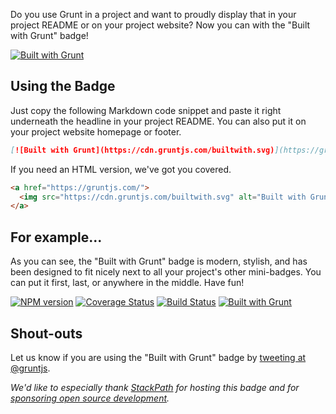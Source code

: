 Do you use Grunt in a project and want to proudly display that in your project README or on your project website? Now you can with the "Built with Grunt" badge!

[![Built with Grunt](https://cdn.gruntjs.com/builtwith.svg)](https://gruntjs.com/)

## Using the Badge

Just copy the following Markdown code snippet and paste it right underneath the headline in your project README. You can also put it on your project website homepage or footer.

```markdown
[![Built with Grunt](https://cdn.gruntjs.com/builtwith.svg)](https://gruntjs.com/)
```

If you need an HTML version, we've got you covered.

```html
<a href="https://gruntjs.com/">
  <img src="https://cdn.gruntjs.com/builtwith.svg" alt="Built with Grunt">
</a>
```

## For example...

As you can see, the "Built with Grunt" badge is modern, stylish, and has been designed to fit nicely next to all your project's other mini-badges. You can put it first, last, or anywhere in the middle. Have fun!

[![NPM version](https://badge.fury.io/js/grunt.svg)](http://badge.fury.io/)
[![Coverage Status](https://s3.amazonaws.com/assets.coveralls.io/badges/coveralls_100.svg)](https://coveralls.io/)
[![Build Status](https://secure.travis-ci.org/gruntjs/grunt.svg?branch=master)](https://travis-ci.org/)
[![Built with Grunt](https://cdn.gruntjs.com/builtwith.svg)](https://gruntjs.com/)

## Shout-outs

Let us know if you are using the "Built with Grunt" badge by [tweeting at @gruntjs](https://twitter.com/gruntjs).

_We'd like to especially thank [StackPath](https://www.stackpath.com/) for hosting this badge and for [sponsoring open source development](https://www.stackpath.com/open-source/)._
